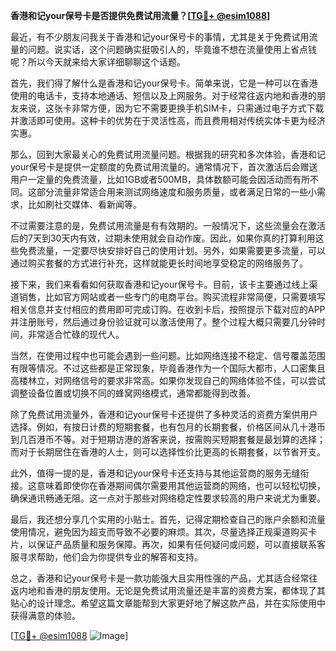 **香港和记your保号卡是否提供免费试用流量？[[TG💪+ @esim1088](https://t.me/s/esim1088)]**

最近，有不少朋友问我关于香港和记your保号卡的事情，尤其是关于免费试用流量的问题。说实话，这个问题确实挺吸引人的，毕竟谁不想在流量使用上省点钱呢？所以今天就来给大家详细聊聊这个话题。

首先，我们得了解什么是香港和记your保号卡。简单来说，它是一种可以在香港使用的电话卡，支持本地通话、短信以及上网服务。对于经常往返内地和香港的朋友来说，这张卡非常方便，因为它不需要更换手机SIM卡，只需通过电子方式下载并激活即可使用。这种卡的优势在于灵活性高，而且费用相对传统实体卡更为经济实惠。

那么，回到大家最关心的免费试用流量问题。根据我的研究和多次体验，香港和记your保号卡是提供一定额度的免费试用流量的。通常情况下，首次激活后会赠送用户一定量的免费流量，比如1GB或者500MB，具体数额可能会因活动而有所不同。这部分流量非常适合用来测试网络速度和服务质量，或者满足日常的一些小需求，比如刷社交媒体、看新闻等。

不过需要注意的是，免费试用流量是有有效期的。一般情况下，这些流量会在激活后的7天到30天内有效，过期未使用就会自动作废。因此，如果你真的打算利用这些免费流量，一定要尽快安排好自己的使用计划。另外，如果需要更多流量，可以通过购买套餐的方式进行补充，这样就能更长时间地享受稳定的网络服务了。

接下来，我们来看看如何获取香港和记your保号卡。目前，该卡主要通过线上渠道销售，比如官方网站或者一些专门的电商平台。购买流程非常简便，只需要填写相关信息并支付相应的费用即可完成订购。在收到卡后，按照提示下载对应的APP并注册账号，然后通过身份验证就可以激活使用了。整个过程大概只需要几分钟时间，非常适合忙碌的现代人。

当然，在使用过程中也可能会遇到一些问题。比如网络连接不稳定、信号覆盖范围有限等情况。不过这些都是正常现象，毕竟香港作为一个国际大都市，人口密集且高楼林立，对网络信号的要求非常高。如果你发现自己的网络体验不佳，可以尝试调整设备位置或切换不同的蜂窝网络模式，通常都能得到改善。

除了免费试用流量外，香港和记your保号卡还提供了多种灵活的资费方案供用户选择。例如，有按日计费的短期套餐，也有包月的长期套餐，价格区间从几十港币到几百港币不等。对于短期访港的游客来说，按需购买短期套餐是最划算的选择；而对于长期居住在香港的人士，则可以选择性价比更高的长期套餐，以节省开支。

此外，值得一提的是，香港和记your保号卡还支持与其他运营商的服务无缝衔接。这意味着即使你在香港期间偶尔需要用其他运营商的网络，也可以轻松切换，确保通讯畅通无阻。这一点对于那些对网络稳定性要求较高的用户来说尤为重要。

最后，我还想分享几个实用的小贴士。首先，记得定期检查自己的账户余额和流量使用情况，避免因为超支而导致不必要的麻烦。其次，尽量选择正规渠道购买卡片，以保证产品质量和服务保障。再次，如果有任何疑问或问题，可以直接联系客服寻求帮助，他们会为你提供专业的解答和支持。

总之，香港和记your保号卡是一款功能强大且实用性强的产品，尤其适合经常往返内地和香港的朋友使用。无论是免费试用流量还是丰富的资费方案，都体现了其贴心的设计理念。希望这篇文章能帮到大家更好地了解这款产品，并在实际使用中获得满意的体验。

[[TG💪+ @esim1088](https://t.me/s/esim1088) ![Image](https://i.postimg.cc/4NQfJmqS/Snipaste-2025-05-13-00-14-12.png)]